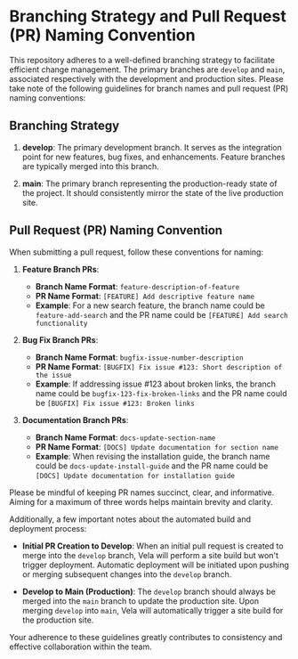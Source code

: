 # Branching Strategy and Pull Request (PR) Naming Convention

This repository adheres to a well-defined branching strategy to facilitate efficient change management. The primary branches are `develop` and `main`, associated respectively with the development and production sites. Please take note of the following guidelines for branch names and pull request (PR) naming conventions:

## Branching Strategy

1. **develop**: The primary development branch. It serves as the integration point for new features, bug fixes, and enhancements. Feature branches are typically merged into this branch.
   
2. **main**: The primary branch representing the production-ready state of the project. It should consistently mirror the state of the live production site.

## Pull Request (PR) Naming Convention

When submitting a pull request, follow these conventions for naming:

1. **Feature Branch PRs**:
   - **Branch Name Format**: `feature-description-of-feature`
   - **PR Name Format**: `[FEATURE] Add descriptive feature name`
   - **Example**: For a new search feature, the branch name could be `feature-add-search` and the PR name could be `[FEATURE] Add search functionality`

2. **Bug Fix Branch PRs**:
   - **Branch Name Format**: `bugfix-issue-number-description`
   - **PR Name Format**: `[BUGFIX] Fix issue #123: Short description of the issue`
   - **Example**: If addressing issue #123 about broken links, the branch name could be `bugfix-123-fix-broken-links` and the PR name could be `[BUGFIX] Fix issue #123: Broken links`

3. **Documentation Branch PRs**:
   - **Branch Name Format**: `docs-update-section-name`
   - **PR Name Format**: `[DOCS] Update documentation for section name`
   - **Example**: When revising the installation guide, the branch name could be `docs-update-install-guide` and the PR name could be `[DOCS] Update documentation for installation guide`

Please be mindful of keeping PR names succinct, clear, and informative. Aiming for a maximum of three words helps maintain brevity and clarity.

Additionally, a few important notes about the automated build and deployment process:

- **Initial PR Creation to Develop**: When an initial pull request is created to merge into the `develop` branch, Vela will perform a site build but won't trigger deployment. Automatic deployment will be initiated upon pushing or merging subsequent changes into the `develop` branch.

- **Develop to Main (Production)**: The `develop` branch should always be merged into the `main` branch to update the production site. Upon merging `develop` into `main`, Vela will automatically trigger a site build for the production site.

Your adherence to these guidelines greatly contributes to consistency and effective collaboration within the team.
